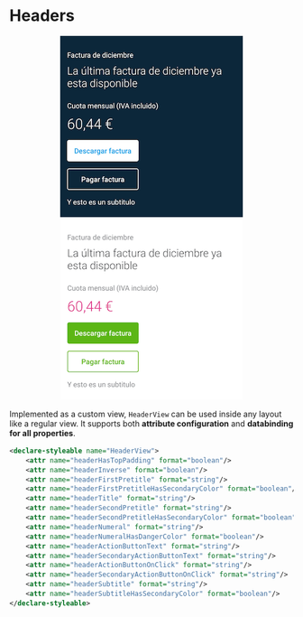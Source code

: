 # Headers

<p align="center">
   <img src="../../../../../../../../doc/images/headers/headers_1.png" />
   <img src="../../../../../../../../doc/images/headers/headers_2.png" />
</p>

Implemented as a custom view, `HeaderView` can be used inside any layout like a regular view. It supports both **attribute configuration** and **databinding for all properties**.

```xml
<declare-styleable name="HeaderView">
	<attr name="headerHasTopPadding" format="boolean"/>
	<attr name="headerInverse" format="boolean"/>
	<attr name="headerFirstPretitle" format="string"/>
	<attr name="headerFirstPretitleHasSecondaryColor" format="boolean"/>
	<attr name="headerTitle" format="string"/>
	<attr name="headerSecondPretitle" format="string"/>
	<attr name="headerSecondPretitleHasSecondaryColor" format="boolean"/>
	<attr name="headerNumeral" format="string"/>
	<attr name="headerNumeralHasDangerColor" format="boolean"/>
	<attr name="headerActionButtonText" format="string"/>
	<attr name="headerSecondaryActionButtonText" format="string"/>
	<attr name="headerActionButtonOnClick" format="string"/>
	<attr name="headerSecondaryActionButtonOnClick" format="string"/>
	<attr name="headerSubtitle" format="string"/>
	<attr name="headerSubtitleHasSecondaryColor" format="boolean"/>
</declare-styleable>
```
